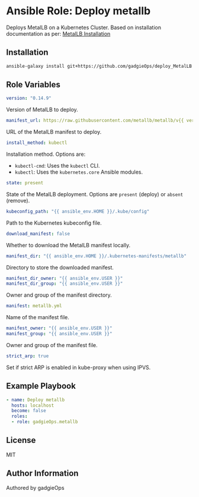 # Ansible Role: Deploy metallb

Deploys MetalLB on a Kubernetes Cluster. Based on installation documentation as per: [MetalLB Installation](https://metallb.universe.tf/installation/)

## Installation

```bash
ansible-galaxy install git+https://github.com/gadgieOps/deploy_MetalLB.git
```

## Role Variables

```yaml
version: "0.14.9"
```

Version of MetalLB to deploy.

```yaml
manifest_url: https://raw.githubusercontent.com/metallb/metallb/v{{ version }}/config/manifests/metallb-native.yaml
```

URL of the MetalLB manifest to deploy.

```yaml
install_method: kubectl
```

Installation method. Options are:

- `kubectl-cmd`: Uses the `kubectl` CLI.
- `kubectl`: Uses the `kubernetes.core` Ansible modules.

```yaml
state: present
```

State of the MetalLB deployment. Options are `present` (deploy) or `absent` (remove).

```yaml
kubeconfig_path: "{{ ansible_env.HOME }}/.kube/config"
```

Path to the Kubernetes kubeconfig file.

```yaml
download_manifest: false
```

Whether to download the MetalLB manifest locally.

```yaml
manifest_dir: "{{ ansible_env.HOME }}/.kubernetes-manifests/metallb"
```

Directory to store the downloaded manifest.

```yaml
manifest_dir_owner: "{{ ansible_env.USER }}"
manifest_dir_group: "{{ ansible_env.USER }}"
```

Owner and group of the manifest directory.

```yaml
manifest: metallb.yml
```

Name of the manifest file.

```yaml
manifest_owner: "{{ ansible_env.USER }}"
manifest_group: "{{ ansible_env.USER }}"
```

Owner and group of the manifest file.

```yaml
strict_arp: true
```

Set if strict ARP is enabled in kube-proxy when using IPVS.

## Example Playbook

```yaml
- name: Deploy metallb
  hosts: localhost
  become: false
  roles:
  - role: gadgieOps.metallb
```

## License

MIT

## Author Information

Authored by gadgieOps
